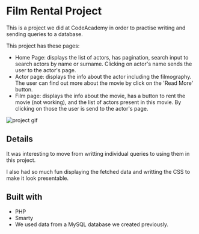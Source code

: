 # Film Rental Project

This is a project we did at CodeAcademy in order to practise writing and sending queries to a database.

This project has these pages:

- Home Page: displays the list of actors, has pagination, search input to search actors by name or surname. Clicking on actor's name sends the user to the actor's page.
- Actor page: displays the info about the actor including the filmography. The user can find out more about the movie by click on the 'Read More' button.
- Film page: displays the info about the movie, has a button to rent the movie (not working), and the list of actors present in this movie. By clicking on those the user is send to the actor's page.

![project gif](https://github.com/ViktorijaMart/film-rental/blob/main/src/assets/gif/README_project.gif)

## Details

It was interesting to move from writting individual queries to using them in this project. 

I also had so much fun displaying the fetched data and writting the CSS to make it look presentable.

## Built with

- PHP
- Smarty
- We used data from a MySQL database we created previously.
